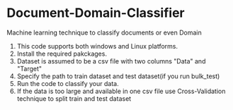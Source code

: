 # Document-Domain-Classifier
Machine learning technique to classify documents or even Domain

1. This code supports both windows and Linux platforms.
2. Install the required pakckages.
3. Dataset is assumed to be a csv file with two columns "Data" and "Target"
4. Specify the path to train dataset and test dataset(if you run bulk_test)
5. Run the code to classify your data.
6. If the data is too large and available in one csv file use Cross-Validation technique to split train and test dataset

